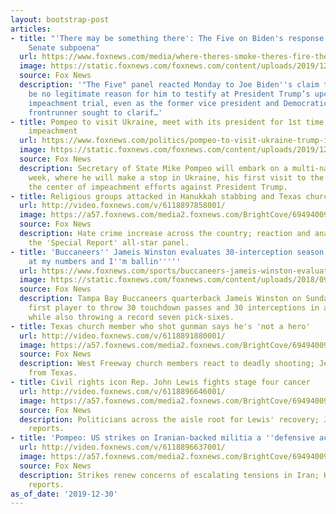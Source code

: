 ```yaml
---
layout: bootstrap-post
articles:
- title: "'There may be something there': The Five on Biden's response to potential
    Senate subpoena"
  url: https://www.foxnews.com/media/where-theres-smoke-theres-fire-the-five-reacts-to-bidens-claim-of-no-legitimacy-to-call-him-as-impeachment-witness
  image: https://static.foxnews.com/foxnews.com/content/uploads/2019/12/The-Five-12-30.jpg
  source: Fox News
  description: '"The Five" panel reacted Monday to Joe Biden''s claim that there would
    be no legitimate reason for him to testify at President Trump’s upcoming Senate
    impeachment trial, even as the former vice president and Democratic presidential
    frontrunner sought to clarif…'
- title: Pompeo to visit Ukraine, meet with its president for 1st time since Trump's
    impeachment
  url: https://www.foxnews.com/politics/pompeo-to-visit-ukraine-trump-impeachment
  image: https://static.foxnews.com/foxnews.com/content/uploads/2019/12/Mike-Pompeo.jpg
  source: Fox News
  description: Secretary of State Mike Pompeo will embark on a multi-nation tour this
    week, where he will make a stop in Ukraine, his first visit to the country at
    the center of impeachment efforts against President Trump.
- title: Religious groups attacked in Hanukkah stabbing and Texas church shooting
  url: http://video.foxnews.com/v/6118897858001/
  image: https://a57.foxnews.com/media2.foxnews.com/BrightCove/694940094001/2019/12/30/640/360/694940094001_6118898007001_6118897858001-vs.jpg
  source: Fox News
  description: Hate crime increase across the country; reaction and analysis from
    the 'Special Report' all-star panel.
- title: 'Buccaneers'' Jameis Winston evaluates 30-interception season: ''You look
    at my numbers and I''m ballin'''''
  url: https://www.foxnews.com/sports/buccaneers-jameis-winston-evaluates-30-interception-season
  image: https://static.foxnews.com/foxnews.com/content/uploads/2018/09/022317-jameis-winston.vresize.940.5-e6ddf84de24ab510VgnVCM100000d7c1a8c0____.jpg
  source: Fox News
  description: Tampa Bay Buccaneers quarterback Jameis Winston on Sunday became the
    first player to throw 30 touchdown passes and 30 interceptions in a single season
    while also throwing a record seven pick-sixes.
- title: Texas church member who shot gunman says he's 'not a hero'
  url: http://video.foxnews.com/v/6118891880001/
  image: https://a57.foxnews.com/media2.foxnews.com/BrightCove/694940094001/2019/12/30/640/360/694940094001_6118897249001_6118891880001-vs.jpg
  source: Fox News
  description: West Freeway church members react to deadly shooting; Jeff Paul reports
    from Texas.
- title: Civil rights icon Rep. John Lewis fights stage four cancer
  url: http://video.foxnews.com/v/6118896646001/
  image: https://a57.foxnews.com/media2.foxnews.com/BrightCove/694940094001/2019/12/30/640/360/694940094001_6118893501001_6118896646001-vs.jpg
  source: Fox News
  description: Politicians across the aisle root for Lewis' recovery; Jonathan Serrie
    reports.
- title: 'Pompeo: US strikes on Iranian-backed militia a ''defensive action'''
  url: http://video.foxnews.com/v/6118896637001/
  image: https://a57.foxnews.com/media2.foxnews.com/BrightCove/694940094001/2019/12/30/640/360/694940094001_6118896563001_6118896637001-vs.jpg
  source: Fox News
  description: Strikes renew concerns of escalating tensions in Iran; Kevin Corke
    reports.
as_of_date: '2019-12-30'
---
```


